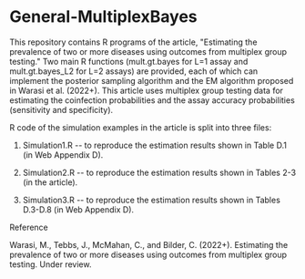 # General-MultiplexBayes

This repository contains R programs of the article, "Estimating the prevalence of two or more diseases using outcomes from multiplex group testing." Two main R functions (mult.gt.bayes for L=1 assay and mult.gt.bayes_L2 for L=2 assays) are provided, each of which can implement the posterior sampling algorithm and the EM algorithm proposed in Warasi et al. (2022+). This article uses multiplex group testing data for estimating the coinfection probabilities and the assay accuracy probabilities (sensitivity and specificity).

R code of the simulation examples in the article is split into three files:

1. Simulation1.R -- to reproduce the estimation results shown in Table D.1 (in Web Appendix D).

2. Simulation2.R -- to reproduce the estimation results shown in Tables 2-3 (in the article).

3. Simulation3.R -- to reproduce the estimation results shown in Tables D.3-D.8 (in Web Appendix D). 



Reference

Warasi, M., Tebbs, J., McMahan, C., and Bilder, C. (2022+). Estimating the prevalence of two or more diseases using outcomes from multiplex group testing. Under review.


